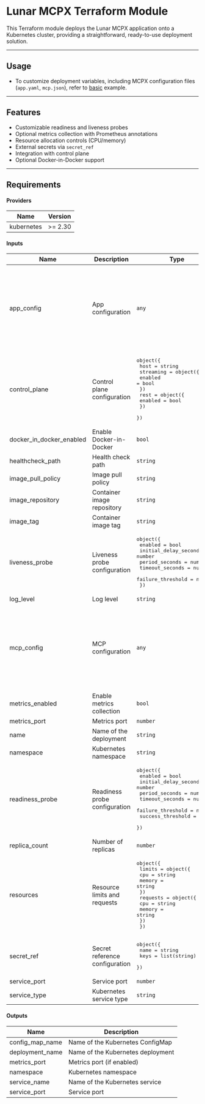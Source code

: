 # Lunar MCPX Terraform Module

This Terraform module deploys the Lunar MCPX application onto a Kubernetes cluster, providing a straightforward, ready-to-use deployment solution.

---

## Usage
- To customize deployment variables, including MCPX configuration files (`app.yaml`, `mcp.json`), refer to [basic](basic) example.

---

## Features

* Customizable readiness and liveness probes
* Optional metrics collection with Prometheus annotations
* Resource allocation controls (CPU/memory)
* External secrets via `secret_ref`
* Integration with control plane
* Optional Docker-in-Docker support

---

## Requirements

#### Providers

| Name | Version |
|------|---------|
| kubernetes | >= 2.30 |

#### Inputs

| Name | Description | Type | Default | Required |
|------|-------------|------|---------|:--------:|
| app_config | App configuration | `any` | <pre>{<br>  "auth": {<br>    "enabled": false<br>  },<br>  "permissions": {<br>    "base": "allow"<br>  },<br>  "toolExtensions": {<br>    "services": {}<br>  }<br>}</pre> | no |
| control_plane | Control plane configuration | <pre>object({<br>    host = string<br>    streaming = object({<br>      enabled = bool<br>    })<br>    rest = object({<br>      enabled = bool<br>    })<br>  })</pre> | <pre>{<br>  "host": "",<br>  "rest": {<br>    "enabled": false<br>  },<br>  "streaming": {<br>    "enabled": false<br>  }<br>}</pre> | no |
| docker_in_docker_enabled | Enable Docker-in-Docker | `bool` | `false` | no |
| healthcheck_path | Health check path | `string` | `"/healthcheck"` | no |
| image_pull_policy | Image pull policy | `string` | `"IfNotPresent"` | no |
| image_repository | Container image repository | `string` | `"us-central1-docker.pkg.dev/prj-common-442813/mcpx/mcpx"` | no |
| image_tag | Container image tag | `string` | `"0.1.6"` | no |
| liveness_probe | Liveness probe configuration | <pre>object({<br>    enabled               = bool<br>    initial_delay_seconds = number<br>    period_seconds        = number<br>    timeout_seconds       = number<br>    failure_threshold     = number<br>  })</pre> | <pre>{<br>  "enabled": true,<br>  "failure_threshold": 3,<br>  "initial_delay_seconds": 10,<br>  "period_seconds": 10,<br>  "timeout_seconds": 1<br>}</pre> | no |
| log_level | Log level | `string` | `"info"` | no |
| mcp_config | MCP configuration | `any` | <pre>{<br>  "mcpServers": {<br>    "time": {<br>      "args": [<br>        "mcp-server-time",<br>        "--local-timezone=America/New_York"<br>      ],<br>      "command": "uvx"<br>    }<br>  }<br>}</pre> | no |
| metrics_enabled | Enable metrics collection | `bool` | `true` | no |
| metrics_port | Metrics port | `number` | `3000` | no |
| name | Name of the deployment | `string` | `"lunar-mcpx"` | no |
| namespace | Kubernetes namespace | `string` | `"default"` | no |
| readiness_probe | Readiness probe configuration | <pre>object({<br>    enabled               = bool<br>    initial_delay_seconds = number<br>    period_seconds        = number<br>    timeout_seconds       = number<br>    failure_threshold     = number<br>    success_threshold     = number<br>  })</pre> | <pre>{<br>  "enabled": true,<br>  "failure_threshold": 3,<br>  "initial_delay_seconds": 5,<br>  "period_seconds": 5,<br>  "success_threshold": 1,<br>  "timeout_seconds": 1<br>}</pre> | no |
| replica_count | Number of replicas | `number` | `1` | no |
| resources | Resource limits and requests | <pre>object({<br>    limits = object({<br>      cpu    = string<br>      memory = string<br>    })<br>    requests = object({<br>      cpu    = string<br>      memory = string<br>    })<br>  })</pre> | <pre>{<br>  "limits": {<br>    "cpu": "500m",<br>    "memory": "264Mi"<br>  },<br>  "requests": {<br>    "cpu": "250m",<br>    "memory": "128Mi"<br>  }<br>}</pre> | no |
| secret_ref | Secret reference configuration | <pre>object({<br>    name = string<br>    keys = list(string)<br>  })</pre> | <pre>{<br>  "keys": [],<br>  "name": ""<br>}</pre> | no |
| service_port | Service port | `number` | `9000` | no |
| service_type | Kubernetes service type | `string` | `"LoadBalancer"` | no |

#### Outputs

| Name | Description |
|------|-------------|
| config_map_name | Name of the Kubernetes ConfigMap |
| deployment_name | Name of the Kubernetes deployment |
| metrics_port | Metrics port (if enabled) |
| namespace | Kubernetes namespace |
| service_name | Name of the Kubernetes service |
| service_port | Service port |

